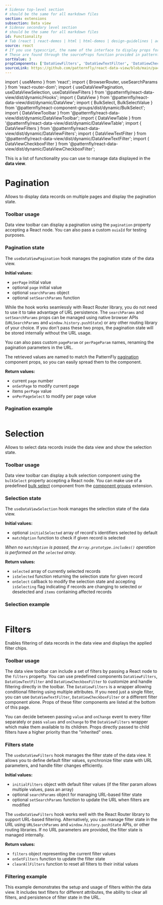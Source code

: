 ```yaml
---
# Sidenav top-level section
# should be the same for all markdown files
section: extensions
subsection: Data view
# Sidenav secondary level section
# should be the same for all markdown files
id: Functionality
# Tab (react | react-demos | html | html-demos | design-guidelines | accessibility)
source: react
# If you use typescript, the name of the interface to display props for
# These are found through the sourceProps function provided in patternfly-docs.source.js
sortValue: 3
propComponents: ['DataViewFilters', 'DataViewTextFilter', 'DataViewCheckboxFilter']
sourceLink: https://github.com/patternfly/react-data-view/blob/main/packages/module/patternfly-docs/content/extensions/data-view/examples/Functionality/Functionality.md
---
```

import { useMemo } from 'react';
import { BrowserRouter, useSearchParams } from 'react-router-dom';
import { useDataViewPagination, useDataViewSelection, useDataViewFilters } from '@patternfly/react-data-view/dist/dynamic/Hooks';
import { DataView } from '@patternfly/react-data-view/dist/dynamic/DataView';
import { BulkSelect, BulkSelectValue } from '@patternfly/react-component-groups/dist/dynamic/BulkSelect';
import { DataViewToolbar } from '@patternfly/react-data-view/dist/dynamic/DataViewToolbar';
import { DataViewTable } from '@patternfly/react-data-view/dist/dynamic/DataViewTable';
import { DataViewFilters } from '@patternfly/react-data-view/dist/dynamic/DataViewFilters';
import { DataViewTextFilter } from '@patternfly/react-data-view/dist/dynamic/DataViewTextFilter';
import { DataViewCheckboxFilter } from '@patternfly/react-data-view/dist/dynamic/DataViewCheckboxFilter';

This is a list of functionality you can use to manage data displayed in the **data view**.

# Pagination
Allows to display data records on multiple pages and display the pagination state.

### Toolbar usage
Data view toolbar can display a pagination using the `pagination` property accepting a React node. You can also pass a custom `ouiaId` for testing purposes.

### Pagination state

The `useDataViewPagination` hook manages the pagination state of the data view. 

**Initial values:**
- `perPage` initial value
- optional `page` initial value
- optional `searchParams` object
- optional `setSearchParams` function

While the hook works seamlessly with React Router library, you do not need to use it to take advantage of URL persistence. The `searchParams` and `setSearchParams` props can be managed using native browser APIs (`URLSearchParams` and `window.history.pushState`) or any other routing library of your choice. If you don't pass these two props, the pagination state will be stored internally without the URL usage.

You can also pass custom `pageParam` or `perPageParam` names, renaming the pagination parameters in the URL.

The retrieved values are named to match the PatternFly [pagination](/components/pagination) component props, so you can easily spread them to the component.

**Return values:**
- current `page` number
- `onSetPage` to modify current page
- items `perPage` value
- `onPerPageSelect` to modify per page value

### Pagination example
```js file="./PaginationExample.tsx"

```

# Selection
Allows to select data records inside the data view and show the selection state.

### Toolbar usage
Data view toolbar can display a bulk selection component using the `bulkSelect` property accepting a React node. You can make use of a predefined [bulk select](/extensions/component-groups/bulk-select) component from the [component groups](/extensions/component-groups/about-component-groups) extension.

### Selection state

The `useDataViewSelection` hook manages the selection state of the data view. 

**Initial values:**
- optional `initialSelected` array of record's identifiers selected by default 
- `matchOption` function to check if given record is selected

*When no `matchOption` is passed, the `Array.prototype.includes()` operation is performed on the `selected` array.*

**Return values:**
- `selected` array of currently selected records
- `isSelected` function returning the selection state for given record
- `onSelect` callback to modify the selection state and accepting `isSelecting` flag indicating if records are changing to selected or deselected and `items` containing affected records 

### Selection example

```js file="./SelectionExample.tsx"

```

# Filters
Enables filtering of data records in the data view and displays the applied filter chips.

### Toolbar usage
The data view toolbar can include a set of filters by passing a React node to the `filters` property. You can use predefined components `DataViewFilters`, `DataViewTextFilter` and `DataViewCheckboxFilter` to customize and handle filtering directly in the toolbar. The `DataViewFilters` is a wrapper allowing conditional filtering using multiple attributes. If you need just a single filter, you can use `DataViewTextFilter`, `DataViewCheckboxFilter` or a different filter component alone. Props of these filter components are listed at the bottom of this page. 

You can decide between passing `value` and `onChange` event to every filter separately or pass `values` and `onChange` to the `DataViewFilters` wrapper which make them available to its children. Props directly passed to child filters have a higher priority than the "inherited" ones. 

### Filters state

The `useDataViewFilters` hook manages the filter state of the data view. It allows you to define default filter values, synchronize filter state with URL parameters, and handle filter changes efficiently.

**Initial values:**
- `initialFilters` object with default filter values (if the filter param allows multiple values, pass an array)
- optional `searchParams` object for managing URL-based filter state
- optional `setSearchParams` function to update the URL when filters are modified

The `useDataViewFilters` hook works well with the React Router library to support URL-based filtering. Alternatively, you can manage filter state in the URL using `URLSearchParams` and `window.history.pushState` APIs, or other routing libraries. If no URL parameters are provided, the filter state is managed internally.

**Return values:**
- `filters` object representing the current filter values
- `onSetFilters` function to update the filter state
- `clearAllFilters` function to reset all filters to their initial values

### Filtering example
This example demonstrates the setup and usage of filters within the data view. It includes text filters for different attributes, the ability to clear all filters, and persistence of filter state in the URL.

```js file="./FiltersExample.tsx"

```
